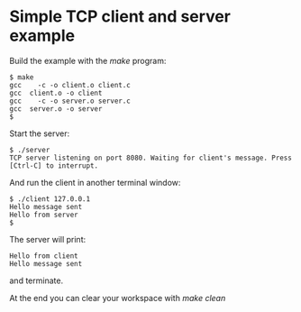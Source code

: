 # Simple TCP client and server example

Build the example with the *make* program:

```
$ make
gcc    -c -o client.o client.c
gcc  client.o -o client
gcc    -c -o server.o server.c
gcc  server.o -o server
$ 
```

Start the server:
```
$ ./server 
TCP server listening on port 8080. Waiting for client's message. Press [Ctrl-C] to interrupt.
```

And run the client in another terminal window:
```
$ ./client 127.0.0.1
Hello message sent
Hello from server
$ 
```
The server will print:
```
Hello from client
Hello message sent
```
and terminate.

At the end you can clear your workspace with *make clean*
